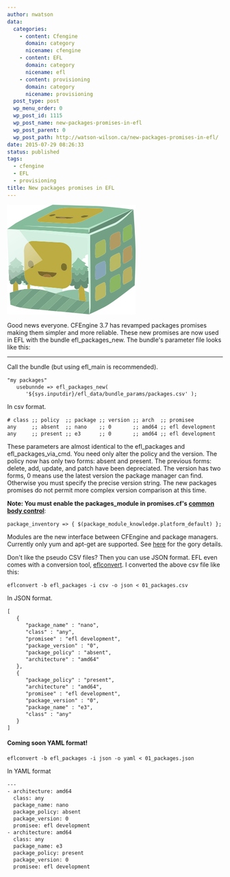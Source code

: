 ```yaml
---
author: nwatson
data:
  categories:
    - content: Cfengine
      domain: category
      nicename: cfengine
    - content: EFL
      domain: category
      nicename: efl
    - content: provisioning
      domain: category
      nicename: provisioning
  post_type: post
  wp_menu_order: 0
  wp_post_id: 1115
  wp_post_name: new-packages-promises-in-efl
  wp_post_parent: 0
  wp_post_path: http://watson-wilson.ca/new-packages-promises-in-efl/
date: 2015-07-29 08:26:33
status: published
tags:
  - cfengine
  - EFL
  - provisioning
title: New packages promises in EFL
---
```

![A package](/static/images/cubimal-package.png)

Good news everyone. CFEngine 3.7 has revamped packages promises making
them simpler and more reliable. These new promises are now used in EFL
with the bundle efl_packages_new. The bundle's parameter file looks
like this:

---

Call the bundle (but using efl_main is recommended).

    "my packages"
       usebunnde => efl_packages_new(
          '${sys.inputdir}/efl_data/bundle_params/packages.csv' );

In csv format.

    # class ;; policy  ;; package ;; version ;; arch  ;; promisee
    any     ;; absent  ;; nano    ;; 0       ;; amd64 ;; efl development
    any     ;; present ;; e3      ;; 0       ;; amd64 ;; efl development

These parameters are almost identical to the efl_packages and
efl_packages_via_cmd. You need only alter the policy and the version.
The policy now has only two forms: absent and present. The previous
forms: delete, add, update, and patch have been depreciated. The
version has two forms, 0 means use the latest version the package
manager can find. Otherwise you must specify the precise version
string. The new packages promises do not permit more complex version
comparison at this time.

**Note: You must enable the packages_module in promises.cf's [common
body control](https://github.com/cfengine/masterfiles/blob/master/promises.cf#L68)**:

    package_inventory => { $(package_module_knowledge.platform_default) };

Modules are the new interface between CFEngine and package managers.
Currently only yum and apt-get are supported. See [here](https://github.com/cfengine/masterfiles/blob/master/modules/packages/apt_get)
for the gory details.

Don't like the pseudo CSV files? Then you can use JSON format. EFL even
comes with a conversion tool, [eflconvert](https://github.com/neilhwatson/evolve_cfengine_freelib/blob/master/bin/eflconvert).
I converted the above csv file like this:

    eflconvert -b efl_packages -i csv -o json < 01_packages.csv

In JSON format. 

    [
       {
          "package_name" : "nano",
          "class" : "any",
          "promisee" : "efl development",
          "package_version" : "0",
          "package_policy" : "absent",
          "architecture" : "amd64"
       },
       {
          "package_policy" : "present",
          "architecture" : "amd64",
          "promisee" : "efl development",
          "package_version" : "0",
          "package_name" : "e3",
          "class" : "any"
       }
    ]

#### Coming soon YAML format! ####

    eflconvert -b efl_packages -i json -o yaml < 01_packages.json

In YAML format

    ---
    - architecture: amd64
      class: any
      package_name: nano
      package_policy: absent
      package_version: 0
      promisee: efl development
    - architecture: amd64
      class: any
      package_name: e3
      package_policy: present
      package_version: 0
      promisee: efl development

